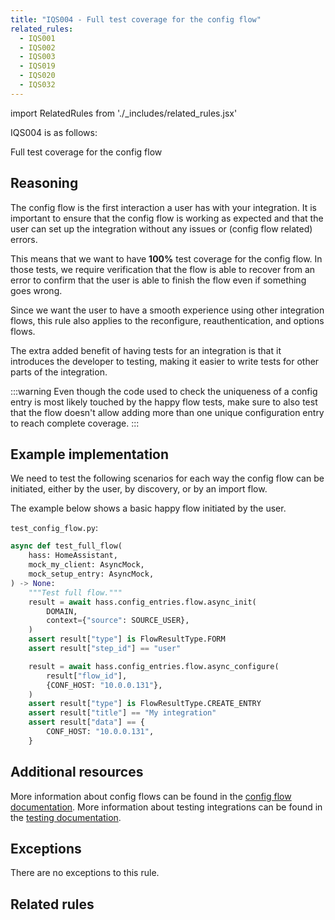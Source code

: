 ```yaml
---
title: "IQS004 - Full test coverage for the config flow"
related_rules:
  - IQS001
  - IQS002
  - IQS003
  - IQS019
  - IQS020
  - IQS032
---
```

import RelatedRules from './_includes/related_rules.jsx'

IQS004 is as follows:

Full test coverage for the config flow

## Reasoning

The config flow is the first interaction a user has with your integration.
It is important to ensure that the config flow is working as expected and that the user can set up the integration without any issues or (config flow related) errors.

This means that we want to have **100%** test coverage for the config flow.
In those tests, we require verification that the flow is able to recover from an error to confirm that the user is able to finish the flow even if something goes wrong.

Since we want the user to have a smooth experience using other integration flows, this rule also applies to the reconfigure, reauthentication, and options flows.

The extra added benefit of having tests for an integration is that it introduces the developer to testing, making it easier to write tests for other parts of the integration.

:::warning
Even though the code used to check the uniqueness of a config entry is most likely touched by the happy flow tests, make sure to also test that the flow doesn't allow adding more than one unique configuration entry to reach complete coverage.
:::

## Example implementation

We need to test the following scenarios for each way the config flow can be initiated, either by the user, by discovery, or by an import flow.

The example below shows a basic happy flow initiated by the user.

`test_config_flow.py`:
```python
async def test_full_flow(
    hass: HomeAssistant,
    mock_my_client: AsyncMock,
    mock_setup_entry: AsyncMock,
) -> None:
    """Test full flow."""
    result = await hass.config_entries.flow.async_init(
        DOMAIN,
        context={"source": SOURCE_USER},
    )
    assert result["type"] is FlowResultType.FORM
    assert result["step_id"] == "user"

    result = await hass.config_entries.flow.async_configure(
        result["flow_id"],
        {CONF_HOST: "10.0.0.131"},
    )
    assert result["type"] is FlowResultType.CREATE_ENTRY
    assert result["title"] == "My integration"
    assert result["data"] == {
        CONF_HOST: "10.0.0.131",
    }
```

## Additional resources

More information about config flows can be found in the [config flow documentation](../../../config_entries_config_flow_handler).
More information about testing integrations can be found in the [testing documentation](../../../development_testing).

## Exceptions

There are no exceptions to this rule.

## Related rules

<RelatedRules relatedRules={frontMatter.related_rules}></RelatedRules>